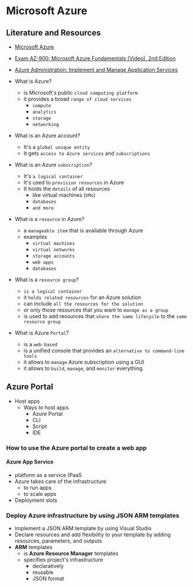 # Microsoft Azure

## Literature and Resources

- [Microsoft Azure](https://en.wikipedia.org/wiki/Microsoft_Azure)
- [Exam AZ-900: Microsoft Azure Fundamentals (Video), 2nd Edition](https://learning.oreilly.com/videos/exam-az-900-microsoft/9780137307005/)
- [Azure Administration: Implement and Manage Application Services](https://www.linkedin.com/learning/azure-administration-implement-and-manage-application-services)

- What is Azure?
    - is Microsoft's public `cloud computing platform`
    - it provides a broad `range of cloud services`
        - `compute`
        - `analytics`
        - `storage`
        - `networking`
- What is an Azure account?
    - It's a `global unique entity`
    - It gets `access to Azure services` and `subscriptions`
- What is an Azure `subscription`?
    - It's `a logical container`
    - It's used to `provision resources` in Azure
    - It holds the `details` of all resources
        - like virtual machines (`VMs`)
        - `databases`
        - `and more`
- What is a `resource` in Azure?
    - a `manageable item` that is available through Azure
    - examples
        - `virtual machines`
        - `virtual networks`
        - `storage accounts`
        - `web apps`
        - `databases`
- What is a `resource group`?
    - `is a logical container`
    - it `holds related resources` for an Azure solution
    - can include `all the resources for the solution`
    - or only those resources that you want to `manage as a group`
    - is used to add resources that `share the same lifecycle` to the `same resource group`
- What is Azure `Portal`?
    - is a `web-based`
    - is a unified console that provides an `alternative to command-line tools`
    - it allows to `manage` Azure subscription using a GUI
    - it allows to `build`, `manage`, and `monitor` everything

## Azure Portal

- Host apps
    - Ways to host apps
        - Azure Portal
        - CLI
        - Script
        - IDE

### How to use the Azure portal to create a web app

#### Azure App Service

- platform as a service (PaaS
- Azure takes care of the infrastructure
    - to run apps
    - to scale apps
- Deployment slots

### Deploy Azure infrastructure by using JSON ARM templates

- Implement a JSON ARM template by using Visual Studio
- Declare resources and add flexibility to your template by adding resources, parameters, and outputs
- **ARM** templates
    - is **Azure Resource Manager** templates
    - specifies project's infrastructure
        - declaratively
        - reusable
        - JSON format